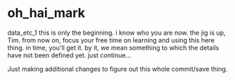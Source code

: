 # oh_hai_mark
data_etc_1
this is only the beginning. i know who you are now. the jig is up, Tim. from now on, focus your free time on learning and using this here thing. in time, you'll get it. by it, we mean something to which the details have not been defined yet. just continue...

Just making additional changes to figure out this whole commit/save thing.
